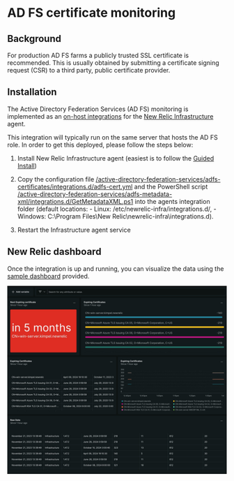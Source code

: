 # AD FS certificate monitoring

## Background

For production AD FS farms a publicly trusted SSL certificate is recommended. This is usually obtained by submitting a certificate signing request (CSR) to a third party, public certificate provider.

## Installation

The Active Directory Federation Services (AD FS) monitoring is implemented as an [on-host integrations](https://docs.newrelic.com/docs/infrastructure/host-integrations/get-started/introduction-host-integrations/) for the [New Relic Infrastructure](https://docs.newrelic.com/docs/infrastructure/infrastructure-monitoring/get-started/get-started-infrastructure-monitoring/) agent.

This integration will typically run on the same server that hosts the AD FS role. In order to get this deployed, please follow the steps below:

1. Install New Relic Infrastructure agent (easiest is to follow the [Guided Install](https://docs.newrelic.com/docs/infrastructure/host-integrations/installation/new-relic-guided-install-overview/))

2. Copy the configuration file [/active-directory-federation-services/adfs-certificates/integrations.d/adfs-cert.yml](/active-directory-federation-services/adfs-certificates/integrations.d/adfs-cert.yml) and the PowerShell script [/active-directory-federation-services/adfs-metadata-xml/integrations.d/GetMetadataXML.ps1](/active-directory-federation-services/adfs-metadata-xml/integrations.d/GetMetadataXML.ps1) into the agents integration folder (default locations: - Linux: /etc/newrelic-infra/integrations.d/, - Windows: C:\Program Files\New Relic\newrelic-infra\integrations.d).

3. Restart the Infrastructure agent service

## New Relic dashboard

Once the integration is up and running, you can visualize the data using the [sample dashboard](/active-directory-federation-services/adfs-certificates/integrations.d/adfs-cert-dashboard.json) provided.

![adfs-cert-dashboard](/active-directory-federation-services/adfs-certificates/integrations.d/adfs-cert-dashboard.png)

